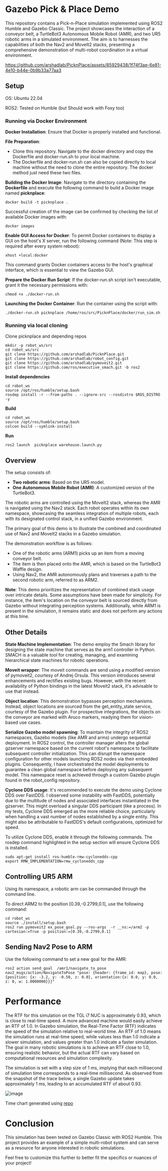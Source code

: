 # Gazebo Pick & Place Demo
This repository contains a Pick-n-Place simulation implemented using ROS2 Humble and Gazebo Classic. The project showcases the interaction of a conveyor belt, a TurtleBot3 Autonomous Mobile Robot (AMR), and two UR5 robotic arms in a simulated environment.  The aim is to harnesses the capabilities of both the Nav2 and MoveIt2 stacks, presenting a comprehensive demonstration of multi-robot coordination in a virtual environment.


https://github.com/arshadlab/PicknPlace/assets/85929438/1f74f3ae-6e81-4e10-b44e-0b9b33a77aa3

## Setup

OS: Ubuntu 22.04

ROS2: Tested on Humble (but Should work with Foxy too)

### Running via Docker Environment
**Docker Installation**: Ensure that Docker is properly installed and functional.

**File Preparation**:
* Clone this repository. Navigate to the docker directory and copy the Dockerfile and docker-run.sh to your local machine.
* The Dockerfile and docker-run.sh can also be copied directly to local machine without the need to clone the entire repository. The docker method just need these two files.
  
**Building the Docker Image**:
Navigate to the directory containing the **Dockerfile** and execute the following command to build a Docker image named **picknplace**:
```
docker build -t picknplace .
```
Successful creation of the image can be confirmed by checking the list of available Docker images with:
```
docker images
```
**Enable GUI Access for Docker**:
To permit Docker containers to display a GUI on the host's X server, run the following command (Note: This step is required after every system reboot):
```
xhost +local:docker
```
This command grants Docker containers access to the host's graphical interface, which is essential to view the Gazebo GUI.


**Prepare the Docker Run Script**:
If the docker-run.sh script isn't executable, grant it the necessary permissions with:
```
chmod +x ./docker-run.sh
```

**Launching the Docker Container**:
Run the container using the script with:
```
./docker-run.sh picknplace /home/ros/src/PicknPlace/docker/run_sim.sh
```


### Running via local cloning

Clone picknplace and depending repos
   
```
mkdir -p robot_ws/src
cd robot_ws/src
git clone https://github.com/arshadlab/PicknPlace.git
git clone https://github.com/arshadlab/robot_config.git
git clone https://github.com/arshadlab/pymoveit2.git
git clone https://github.com/ros/executive_smach.git -b ros2
```

**Install dependencies**
```
cd robot_ws
source /opt/ros/humble/setup.bash
rosdep install -r --from-paths . --ignore-src --rosdistro $ROS_DISTRO -y
```

**Build**

```
cd robot_ws
source /opt/ros/humble/setup.bash
colcon build --symlink-install
```

**Run**

```
ros2 launch  picknplace warehouse.launch.py
```

## Overview
The setup consists of:

* **Two robotic arms**: Based on the UR5 model.
* **One Autonomous Mobile Robot (AMR)**: A customized version of the TurtleBot3.

The robotic arms are controlled using the MoveIt2 stack, whereas the AMR is navigated using the Nav2 stack. Each robot operates within its own namespace, showcasing the seamless integration of multiple robots, each with its designated control stack, in a unified Gazebo environment.

The primary goal of this demo is to illustrate the combined and coordinated use of Nav2 and MoveIt2 stacks in a Gazebo simulation.

The demonstration workflow is as follows:

* One of the robotic arms (ARM1) picks up an item from a moving conveyor belt.
* The item is then placed onto the AMR, which is based on the TurtleBot3 Waffle design.
* Using Nav2, the AMR autonomously plans and traverses a path to the second robotic arm, referred to as ARM2.

**Note**: This demo prioritizes the representation of combined stack usage over intricate details. Some assumptions have been made for simplicity. For instance, the item's location on the conveyor belt is sourced directly from Gazebo without integrating perception systems. Additionally, while ARM1 is present in the simulation, it remains static and does not perform any actions at this time.

## Other Details
**State Machine Implementation**: The demo employ the Smach library for designing the state machine that serves as the arm1 controller in Python. SMACH is a valuable tool for creating, managing, and examining hierarchical state machines for robotic operations. 

**Moveit wrapper**: The moveit commands are send using a modified version of pymoveit2, courtesy of Andrej Orsula. This version introduces several enhancements and rectifies existing bugs. However, with the recent availability of Python bindings in the latest Moveit2 stack, it's advisable to use that instead.

**Object location**: This demonstration bypasses perception mechanisms. Instead, object locations are sourced from the get_entity_state service, courtesy of the Gazebo plugin. For prospective integrations, the objects on the conveyor are marked with Aruco markers, readying them for vision-based use cases.

**Serialize Gazebo model spawning**: To maintain the integrity of ROS2 namespaces, Gazebo models (like AMR and arms) undergo sequential deployment. In ROS2 control, the controller manager alters the global gzserver namespace based on the current robot's namespace to facilitate subsequent controller initialization. This can disrupt the namespace configuration for other models launching ROS2 nodes via their embedded plugins. Consequently, I have orchestrated the model deployments to guarantee a clean global namespace before deploying any subsequent model. This namespace reset is achieved through a custom Gazebo plugin found in the robot_config repository.

**Cyclone DDS usage**: It's recommended to execute the demo using Cyclone DDS over FastDDS. I observed some instability with FastDDS, potentially due to the multitude of nodes and associated interfaces instantiated in the gzserver. This might overload a singular DDS participant (like a process). In my tests, Cyclone DDS emerged as the more reliable choice, particularly when handling a vast number of nodes established by a single entity. This might also be attributable to FastDDS's default configurations, optimized for speed.

To utilize Cyclone DDS, enable it through the following commands. The rosdep command highlighted in the setup section will ensure Cyclone DDS is installed.

```
sudo apt-get install ros-humble-rmw-cyclonedds-cpp
export RMW_IMPLEMENTATION=rmw_cyclonedds_cpp
```

## Controlling UR5 ARM

Using its namespace, a robotic arm can be commanded through the command line.

To direct ARM2 to the position [0.39,-0.2799,0.1], use the following command:

```
cd robot_ws
source ./install/setup.bash
ros2 run pymoveit2 ex_pose_goal.py --ros-args  -r __ns:=/arm2 -p cartesian:=True -p position:=[0.39,-0.2799,0.1]
```

## Sending Nav2 Pose to ARM
Use the following command to set a new goal for the AMR:

```
ros2 action send_goal  /amr1/navigate_to_pose nav2_msgs/action/NavigateToPose "pose: {header: {frame_id: map}, pose: {position: {x: -3.2, y: -0.50, z: 0.0}, orientation:{x: 0.0, y: 0.0, z: 0, w: 1.0000000}}}"
```

# Performance
The RTF for this simulation on the TGL i7 NUC is approximately 0.93, which is close to real-time speed. A more advanced machine would easily achieve an RTF of 1.0.  In Gazebo simulation, the Real-Time Factor (RTF) indicates the speed of the simulation relative to real-world time. An RTF of 1.0 means the simulation runs at real-time speed, while values less than 1.0 indicate a slower simulation, and values greater than 1.0 indicate a faster simulation. The goal in many robotic simulations is to achieve an RTF close to 1.0, ensuring realistic behavior, but the actual RTF can vary based on computational resources and simulation complexity.

The simulation is set with a step size of 1 ms, implying that each millisecond of simulation time corresponds to a real-time millisecond. As observed from the snapshot of the trace below, a single Gazebo update takes approximately 1 ms, leading to an accumulated RTF of about 0.93.


![image](https://github.com/arshadlab/PicknPlace/assets/85929438/356dc839-7450-4370-af36-c2e95758878f)

Time chart generated using [repo](https://github.com/arshadlab/time_charting_with_perf)

# Conclusion

This simulation has been tested on Gazebo Classic with ROS2 Humble. This project provides an example of a simple multi-robot system and can serve as a resource for anyone interested in robotic simulations.

Feel free to customize this further to better fit the specifics or nuances of your project!

